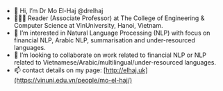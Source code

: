 - 👋 Hi, I’m Dr Mo El-Haj @drelhaj
- 👨🏽‍🏫 Reader (Associate Professor) at The College of Engineering & Computer Science at VinUniversity, Hanoi, Vietnam.
- 👀 I’m interested in Natural Language Processing (NLP) with focus on financial NLP, Arabic NLP, summarisation and under-resourced languages.
- 💞️ I’m looking to collaborate on work related to financial NLP or NLP related to Vietnamese/Arabic/multilingual/under-resourced languages.
- 📫 contact details on my page: [http://elhaj.uk](https://vinuni.edu.vn/people/mo-el-haj/)

<!---
drelhaj/drelhaj is a ✨ special ✨ repository because its `README.md` (this file) appears on your GitHub profile.
You can click the Preview link to take a look at your changes.
--->
